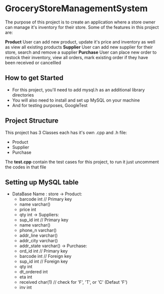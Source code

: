 # GroceryStoreManagementSystem
The purpose of this project is to create an application where a store owner can manage it's inventory for their store. Some of the features in this project are:

**Product**
User can add new product, update it's price and inventory as well as view all existing products
**Supplier**
User can add new supplier for their store, search and remove a supplier
**Purchase**
User can place new order to restock their inventory, view all orders, mark existing order if they have been received or cancellled
## How to get Started
- For this project, you'll need to add mysql.h as an additional library directories
- You will also need to install and set up MySQL on your machine
- And for testing purposes, GoogleTest

## Project Structure
This project has 3 Classes each has it's own .cpp and .h file:
- Product
- Supplier
- Purchase

The **test.cpp** contain the test cases for this project, to run it just uncomment the codes in that file

## Setting up MySQL table
- DataBase Name : store
-> Product:
  - barcode int // Primary key
  - name varchar()
  - price int
  - qty int
 -> Suppliers:
  - sup_id int // Primary key
  - name varchar()
  - phone_n varchar()
  - addr_line varchar()
  - addr_city varchar()
  - addr_state varchar()
 -> Purchase:
  - ord_id int // Primary key
  - barcode int // Foreign key
  - sup_id int // Foreign key
  - qty int
  - dt_ordered int
  - eta int
  - received char(1) // check for 'F', 'T', or 'C' (Defaut 'F')
  - inv int
